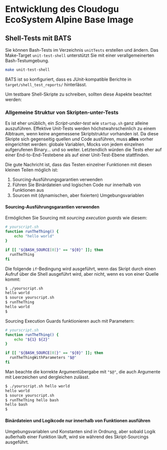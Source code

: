 # Entwicklung des Cloudogu EcoSystem Alpine Base Image

## Shell-Tests mit BATS

Sie können Bash-Tests im Verzeichnis `unitTests` erstellen und ändern. Das Make-Target `unit-test-shell` unterstützt Sie mit einer verallgemeinerten Bash-Testumgebung.

```bash
make unit-test-shell
```

BATS ist so konfiguriert, dass es JUnit-kompatible Berichte in `target/shell_test_reports/` hinterlässt.

Um testbare Shell-Skripte zu schreiben, sollten diese Aspekte beachtet werden:

### Allgemeine Struktur von Skripten-unter-Tests

Es ist eher unüblich, ein _Script-under-test_ wie `startup.sh` ganz alleine auszuführen. Effektive Unit-Tests werden höchstwahrscheinlich zu einem Albtraum, wenn keine angemessene Skriptstruktur vorhanden ist. Da diese Skripte sich gegenseitig quellen _und_ Code ausführen, muss **alles** vorher eingerichtet werden: globale Variablen, Mocks von jedem einzelnen aufgerufenen Binary... und so weiter. Letztendlich würden die Tests eher auf einer End-to-End-Testebene als auf einer Unit-Test-Ebene stattfinden.

Die gute Nachricht ist, dass das Testen einzelner Funktionen mit diesen kleinen Teilen möglich ist:

1. Sourcing-Ausführungsgarantien verwenden
1. Führen Sie Binärdateien und logischen Code nur innerhalb von Funktionen aus
1. Sourcen mit (dynamischen, aber fixierten) Umgebungsvariablen

#### Sourcing-Ausführungsgarantien verwenden

Ermöglichen Sie Sourcing mit _sourcing execution guards_ wie diesem:

```bash
# yourscript.sh
function runTheThing() {
    echo "hello world"
}

if [[ "${BASH_SOURCE[0]}" == "${0}" ]]; then
  runTheThing
fi
```

Die folgende `if`-Bedingung wird ausgeführt, wenn das Skript durch einen Aufruf über die Shell ausgeführt wird, aber nicht, wenn es von einer Quelle kommt:

```bash
$ ./yourscript.sh
hello world
$ source yourscript.sh
$ runTheThing
hello world
$
```

Sourcing Execution Guards funktionieren auch mit Parametern:

```bash
# yourscript.sh
function runTheThing() {
    echo "${1} ${2}"
}

if [[ "${BASH_SOURCE[0]}" == "${0}" ]]; then
  runTheThingWithParameters "$@"
fi
```

Man beachte die korrekte Argumentübergabe mit `"$@"`, die auch Argumente mit Leerzeichen und dergleichen zulässt.

```bash
$ ./yourscript.sh hello world
hello world
$ source yourscript.sh
$ runTheThing hello bash
hello bash
$
```

#### Binärdateien und Logikcode nur innerhalb von Funktionen ausführen

Umgebungsvariablen und Konstanten sind in Ordnung, aber sobald Logik außerhalb einer Funktion läuft, wird sie während des Skript-Sourcings ausgeführt.
